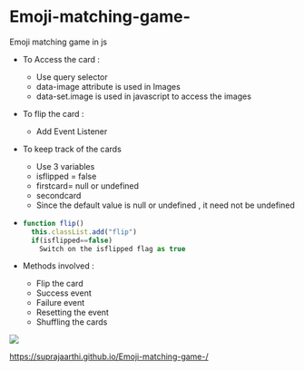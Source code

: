 # Emoji-matching-game-

Emoji matching game  in js 

- To Access the card :
  - Use query selector 
  - data-image attribute is used in  Images 
  - data-set.image is used in javascript to access the images 
  
- To flip the card : 
  - Add Event Listener 

- To keep track of the cards 
  - Use 3 variables 
  - isflipped = false 
  - firstcard= null or undefined 
  - secondcard 
  - Since the default value is null or undefined , it need not be undefined 
  
- ```javascript 
  function flip()
    this.classList.add("flip")
    if(isflipped==false)
      Switch on the isflipped flag as true 
  
  ```
  
- Methods involved :
  - Flip the card 
  - Success event
  - Failure event
  - Resetting the event 
  - Shuffling the cards
  
  

<img src="Screenshot (736).png">

https://suprajaarthi.github.io/Emoji-matching-game-/
